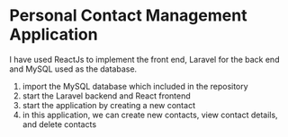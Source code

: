 # Personal Contact Management Application

I have used ReactJs to implement the front end, Laravel for the back end and MySQL used as the database.

1) import the MySQL database which included in the repository
2) start the Laravel backend and React frontend
3) start the application by creating a new contact
4) in this application, we can create new contacts, view contact details, and delete contacts
